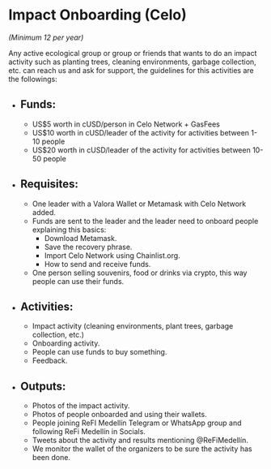 # Impact Onboarding (Celo)
*(Minimum 12 per year)*

Any active ecological group or group or friends that wants to do an impact activity such as planting trees, cleaning environments, garbage collection, etc. can reach us and ask for support, the guidelines for this activities are the followings:

- ## Funds:
  - US$5 worth in cUSD/person in Celo Network + GasFees
  - US$10 worth in cUSD/leader of the activity for activities between 1-10 people
  - US$20 worth in cUSD/leader of the activity for activities between 10-50 people

- ## Requisites:
  - One leader with a Valora Wallet or Metamask with Celo Network added.
  - Funds are sent to the leader and the leader need to onboard people explaining this basics:
    - Download Metamask.
    - Save the recovery phrase.
    - Import Celo Network using Chainlist.org.
    - How to send and receive funds.
  - One person selling souvenirs, food or drinks via crypto, this way people can use their funds.

- ## Activities:
  - Impact activity (cleaning environments, plant trees, garbage collection, etc.)
  - Onboarding activity.
  - People can use funds to buy something.
  - Feedback.

- ## Outputs:
  - Photos of the impact activity.
  - Photos of people onboarded and using their wallets.
  - People joining ReFI Medellín Telegram or WhatsApp group and following ReFi Medellín in Socials.
  - Tweets about the activity and results mentioning @ReFiMedellín.
  - We monitor the wallet of the organizers to be sure the activity has been done.
